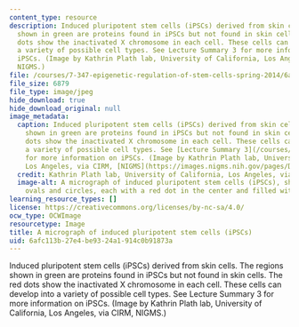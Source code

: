 ```yaml
---
content_type: resource
description: Induced pluripotent stem cells (iPSCs) derived from skin cells. The regions
  shown in green are proteins found in iPSCs but not found in skin cells. The red
  dots show the inactivated X chromosome in each cell. These cells can develop into
  a variety of possible cell types. See Lecture Summary 3 for more information on
  iPSCs. (Image by Kathrin Plath lab, University of California, Los Angeles, via CIRM,
  NIGMS.)
file: /courses/7-347-epigenetic-regulation-of-stem-cells-spring-2014/6afc113b27e4be9324a1914c0b91873a_7-347s14-th.jpg
file_size: 6879
file_type: image/jpeg
hide_download: true
hide_download_original: null
image_metadata:
  caption: Induced pluripotent stem cells (iPSCs) derived from skin cells. The regions
    shown in green are proteins found in iPSCs but not found in skin cells. The red
    dots show the inactivated X chromosome in each cell. These cells can develop into
    a variety of possible cell types. See [Lecture Summary 3](/courses/7-347-epigenetic-regulation-of-stem-cells-spring-2014/pages/lecture-summaries)
    for more information on iPSCs. (Image by Kathrin Plath lab, University of California,
    Los Angeles, via CIRM, [NIGMS](https://images.nigms.nih.gov/pages/DetailPage.aspx?imageid2=3279).)
  credit: Kathrin Plath lab, University of California, Los Angeles, via CIRM
  image-alt: A micrograph of induced pluripotent stem cells (iPSCs), shown as blue-green
    ovals and circles, each with a red dot in the center and filled with green dots.
learning_resource_types: []
license: https://creativecommons.org/licenses/by-nc-sa/4.0/
ocw_type: OCWImage
resourcetype: Image
title: A micrograph of induced pluripotent stem cells (iPSCs)
uid: 6afc113b-27e4-be93-24a1-914c0b91873a
---
```

Induced pluripotent stem cells (iPSCs) derived from skin cells. The regions shown in green are proteins found in iPSCs but not found in skin cells. The red dots show the inactivated X chromosome in each cell. These cells can develop into a variety of possible cell types. See Lecture Summary 3 for more information on iPSCs. (Image by Kathrin Plath lab, University of California, Los Angeles, via CIRM, NIGMS.)